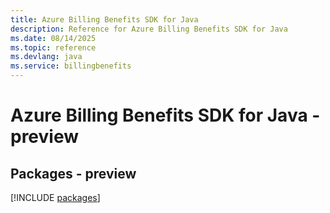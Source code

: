 ```yaml
---
title: Azure Billing Benefits SDK for Java
description: Reference for Azure Billing Benefits SDK for Java
ms.date: 08/14/2025
ms.topic: reference
ms.devlang: java
ms.service: billingbenefits
---
```

# Azure Billing Benefits SDK for Java - preview
## Packages - preview
[!INCLUDE [packages](billing-benefits-index.md)]